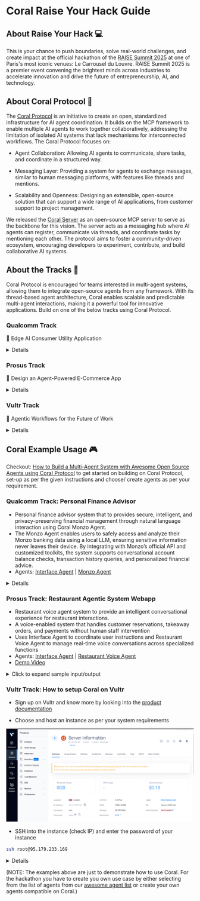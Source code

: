 # Coral Raise Your Hack Guide

## About Raise Your Hack 💻
This is your chance to push boundaries, solve real-world challenges, and create impact at the official hackathon of the [RAISE Summit 2025](https://www.raisesummit.com/) at one of Paris's most iconic venues: Le Carrousel du Louvre. RAISE Summit 2025 is a premier event convening the brightest minds across industries to accelerate innovation and drive the future of entrepreneurship, AI, and technology.

## About Coral Protocol 🪸

The [Coral Protocol](https://www.coralprotocol.org/) is an initiative to create an open, standardized infrastructure for AI agent coordination. It builds on the MCP framework to enable multiple AI agents to work together collaboratively, addressing the limitation of isolated AI systems that lack mechanisms for interconnected workflows. The Coral Protocol focuses on:

- Agent Collaboration: Allowing AI agents to communicate, share tasks, and coordinate in a structured way.

- Messaging Layer: Providing a system for agents to exchange messages, similar to human messaging platforms, with features like threads and mentions.

- Scalability and Openness: Designing an extensible, open-source solution that can support a wide range of AI applications, from customer support to project management.

We released the [Coral Server](https://github.com/Coral-Protocol/coral-server) as an open-source MCP server to serve as the backbone for this vision. The server acts as a messaging hub where AI agents can register, communicate via threads, and coordinate tasks by mentioning each other. The protocol aims to foster a community-driven ecosystem, encouraging developers to experiment, contribute, and build collaborative AI systems.

## About the Tracks 🎯

Coral Protocol is encouraged for teams interested in multi-agent systems, allowing them to integrate open-source agents from any framework. With its thread-based agent architecture, Coral enables scalable and predictable multi-agent interactions, making it a powerful tool for innovative applications. Build on one of the below tracks using Coral Protocol.

### Qualcomm Track

🧠 Edge AI Consumer Utility Application

<details>

Build a powerful, AI-driven utility app for everyday users—right at the edge.
In this track, you'll will develop a consumer-facing utility application that runs entirely on-device using the Snapdragon X Elite platform. The challenge is to harness the power of Edge AI to create a tool that is both useful and accessible to a broad audience—without relying on cloud connectivity.

🔍 What We’re Looking For:

• Consumer-Oriented: The app should appeal to a wide range of users and offer clear, everyday value.
• Utility-Focused: It must help users accomplish a task—whether it's organizing, creating, assisting, or enhancing their experience.
• Edge AI-Powered: The core functionality should include a probabilistic AI component (e.g., computer vision, audio processing, or generative AI) that runs locally in a resource-constrained environment.
• Cross-Platform: While the app targets Snapdragon X Elite, it should be compatible with Windows, macOS, and Linux.
• Developer-Ready: Submissions should include a GitHub repository with setup and run instructions. A polished consumer UI is not required—focus on functionality and innovation.

🛠️ Tech Flexibility:

• Use any programming language or framework.
• Combine multiple AI modalities (CV, audio, Gen AI) as needed.
• No internet connection should be required for core functionality.

Qualcomm will directly ship the Copilot+ PC with the Snapdragon® X Elite (loaner devices) to selected participants and collect them at the conclusion of the hackathon.

The hardware will be shipped on June 30th with next-day delivery.

</details>

### Prosus Track

🤖 Design an Agent-Powered E-Commerce App

<details>

Create an e-commerce application that uses AI agents to let users perform one or more of the following tasks:

•  Food ordering: Restaurant discovery, menu browsing, order placement
•  Travel Booking: Flight searches, hotel reservations, itinerary planning
•  Product Marketplace: New and second-hand item purchases

Your app should build a reusable user profile based on in-app conversations. This profile will help personalize experiences across different activities and should be stored as a knowledge graph.

Bonus Challenges:
•  Build a voice-first user interface
•  Support multimodal input for richer user interactions
•  Store the user profile as a knowledge graph

To Succeed in This Challenge:
• Focus on core functionality – show live, working features (live demo, not just slides!)
• Use pre-trained models and APIs to save time
• Keep your code modular and simple for easier debugging

Judges Will Focus On:
• Technical Execution – Does the MVP work reliably?
• AI Integration – How creatively and effectively is AI used?
• Originality & Impact – How novel is the idea, and does it solve a real-world problem?
• Agentic Capabilities – How useful, stable, and advanced are the agent-powered features?

⚠️ We encourage participants to explore a variety of technologies for this challenge, including: 
• SERP API
• Tavily
• Twilio
All of which offer free tiers for testing.

</details>

### Vultr Track

🧠 Agentic Workflows for the Future of Work

<details>

Build a Web-Based Enterprise Agent Deployed on Vultr

In this track, you'll design and develop a web-based AI agent purpose-built to support enterprise teams—from marketing to sales, operations, and beyond. Your mission: create a smart, agentic tool that simplifies, accelerates, or transforms workflows for today’s (and tomorrow’s) knowledge workers. The core app should be deployed on Vultr infrastructure and optimized for real-world business use cases.

🔍 What We’re Looking For:
• Enterprise-Ready: Your agent should address pain points or opportunities within marketing, sales, customer success, HR, or other enterprise functions.

• Agentic & Autonomous: Move beyond simple prompts. Build workflows where the agent can reason, plan, and act with minimal human input. Think multi-step tasks, decision trees, and feedback loops.

• Future-of-Work Focused: Help teams save time, make smarter decisions, or enhance collaboration—through the lens of what future employee experience could look like.

• Web-Based & Deployed on Vultr: The app must be a deployable web app running on Vultr. You can use any stack, language, or framework, but it should be cloud-hosted and publicly accessible (Vultr credits will be provided).

• Scalable Tooling: We encourage—but don’t require—use of technologies like vector databases, model context protocol (MCP), or other modular, scalable AI components.

🛠️ Tech Flexibility:
• Use any programming language or framework.
• Use open-source LLMs, retrieval-augmented generation. (Also available via Vultr Serverless Inference)

📦 Developer Expectations:
• Include a GitHub repo with setup instructions, agent capabilities, and a sample use case demo.
• Deploy on Vultr (we’ll provide credits and assistance).
• Show how your app solves a real problem in an enterprise context.

Each team leader of the Vultr Track will receive a coupon code to claim $250 in free credits on Vultr by signing up as a regular customer.

</details>

## Coral Example Usage 🎮

Checkout: [How to Build a Multi-Agent System with Awesome Open Source Agents using Coral Protocol](https://github.com/Coral-Protocol/existing-agent-sessions-tutorial-private-temp) to get started on building on Coral Protocol, set-up as per the given instructions and choose/ create agents as per your requirement.

### Qualcomm Track: Personal Finance Advisor

- Personal finance advisor system that  to provides secure, intelligent, and privacy-preserving financial management through natural language interaction using Coral Monzo Agent.
- The Monzo Agent enables users to safely access and analyze their Monzo banking data using a local LLM, ensuring sensitive information never leaves their device. By integrating with Monzo’s official API and customized toolkits, the system supports conversational account balance checks, transaction history queries, and personalized financial advice.
- Agents: [Interface Agent](https://github.com/Coral-Protocol/Coral-Interface-Agent) | [Monzo Agent](https://github.com/Coral-Protocol/Coral-Monzo-Agent)


<details>

### 1. How to set up local model:

<details>

<summary>Click to expand Ollama instructions</summary>

Monzo Agent uses Ollama to run local LLM. Please make sure you have Ollama installed and the desired model downloaded before running the agent.

**1. Install Ollama**

- **Linux/macOS:**
  Follow the official instructions: [https://ollama.com/download](https://ollama.com/download)
  Or run:
  ```bash
  curl -fsSL https://ollama.com/install.sh | sh
  ```
- **Windows:**
  Download the installer from [Ollama's website](https://ollama.com/download).

**2. Download Local model**

```bash
ollama pull qwen3:latest
```

**3. Start Ollama Service**

Ollama usually starts automatically. If not, start it manually:
```bash
ollama serve
```

**4. Verify the model is running**

```bash
ollama list
```
Make sure no errors occur and Ollama is running at `http://localhost:11434`.

</details>

### 2. How to run:

<details>

<summary>Option 1: Agents running on docker without orchestrator:</summary>

Ensure that the [Coral Server](https://github.com/Coral-Protocol/coral-server) is running on your system

#### 1. Git clone and pull docker image

```bash
# Clone the repository
git clone https://github.com/Coral-Protocol/Qualcomn-Track-use-case-example----Personal-finance-advisor.git

# Pull docker images
docker pull coralprotocol/coral-interface-agent
docker pull coralprotocol/coral-monzo-agent
```

#### 2. Environment Configuration

##### For Coral Interface Agent:
Get the API Key: [OpenAI](https://platform.openai.com/api-keys).

Create a `.env` file in the `Coral-Interface-Agent` directory based on the `.env_sample` file:
```bash
cd Coral-Interface-Agent
cp -r .env_sample .env
# Edit .env with your specific configuration
```

##### For Monzo Agent:
Get the `MONZO_ACCESS_TOKEN` and `MONZO_ACCOUNT_ID`:[Monzo Developer Portal](https://developers.monzo.com/).

Create a `.env` file in the `Coral-Monzo-Agent` directory based on the `.env.example` file:
```bash
cd Coral-Monzo-Agent
cp -r env_example .env
# Edit .env with your specific configuration
```

#### 3. Run Agents in Separate Terminals

##### For Coral Interface Agent:

```bash
cd Coral-Interface-Agent
docker run --network host --env-file .env -it coralprotocol/coral-interface-agent
```

##### For Monzo Agent:

```bash
cd Coral-Monzo-Agent
docker run --network host --env-file .env -it coralprotocol/coral-monzo-agent
```

</details>

<details>

<summary>Option 2: Agents running on docker with orchestrator:</summary>

#### 1. Follow the steps in [How to Build a Multi-Agent System with Awesome Open Source Agents using Coral Protocol](https://github.com/Coral-Protocol/existing-agent-sessions-tutorial-private-temp)

#### 2. Pull the docker image

```bash
docker pull coralprotocol/coral-interface-agent
docker pull coralprotocol/coral-monzo-agent
```

#### 3. Update the config by updating the "application.yml" file

```bash
applications:
  - id: "app"
    name: "Default Application"
    description: "Default application for testing"
    privacyKeys:
      - "default-key"
      - "public"
      - "priv"

registry:
  interface:
    options:
      - name: "OPENAI_API_KEY"
        type: "string"
        description: "OpenAI API Key"
      - name: "HUMAN_RESPONSE"
        type: "string"
        description: "Human response to be used in the interface agent"

    runtime:
      type: "docker"
      image: "coralprotocol/coral-interface-agent:latest"
      environment:
        - name: "API_KEY"
          from: "OPENAI_API_KEY"
        - name: "HUMAN_RESPONSE"
          from: "HUMAN_RESPONSE"

  monzo:
    options:
      - name: "MONZO_ACCESS_TOKEN"
        type: "string"
        description: "monzo access token"
      - name: "MONZO_ACCOUNT_ID"
        type: "string"
        description: "monzo account id"

    runtime:
      type: "docker"
      image: "coralprotocol/coral-monzo-agent:latest"
      environment:
        - name: "MONZO_ACCESS_TOKEN"
          from: "MONZO_ACCESS_TOKEN"
        - name: "MONZO_ACCOUNT_ID"
          from: "MONZO_ACCOUNT_ID"
```


</details>

<details>

<summary>Option 3: Agents running on executable with orchestrator:</summary>

#### 1. Follow the steps in [How to Build a Multi-Agent System with Awesome Open Source Agents using Coral Protocol](https://github.com/Coral-Protocol/existing-agent-sessions-tutorial-private-temp)

#### 2. Git clone the repository

```bash
# Clone the repository
git clone https://github.com/Coral-Protocol/Qualcomn-Track-use-case-example----Personal-finance-advisor.git
cd Qualcomn-Track-use-case-example----Personal-finance-advisor
```
#### 3. Update the config by updating the "application.yml" file

```bash
applications:
  - id: "app"
    name: "Default Application"
    description: "Default application for testing"
    privacyKeys:
      - "default-key"
      - "public"
      - "priv"

# Registry of agents we can orchestrate
registry:
  interface-local:
      options:
        - name: "OPENAI_API_KEY"
          type: "string"
          description: "OpenAI API Key"
        - name: "HUMAN_RESPONSE"
          type: "string"
          description: "Human response to be used in the interface agent"
  
      runtime:
        type: "executable"
        command:
          [
            "bash",
            "-c",
            "cd ../Coral-Interface-Agent && uv sync && uv run 0-langchain-interface.py",
          ]
        environment:
          - name: "API_KEY"
            from: "OPENAI_API_KEY"
          - name: "HUMAN_RESPONSE"
            from: "HUMAN_RESPONSE"

  Monzo:
      options:
        - name: "MONZO_ACCESS_TOKEN"
          type: "string"
          description: "monzo access token"
        - name: "MONZO_ACCOUNT_ID"
          type: "string"
          description: "monzo account id"
  
      runtime:
        type: "executable"
        command:
          [
            "bash",
            "-c",
            "cd ../Coral-Monzo-Agent && uv sync && uv run langchain-monzo-agent.py",
          ]
        environment:
          - name: "MONZO_ACCESS_TOKEN"
            from: "MONZO_ACCESS_TOKEN"
          - name: "MONZO_ACCOUNT_ID"
            from: "MONZO_ACCOUNT_ID"
```


</details>

<details>

<summary>Option 4: Agents running without docker or orchestrator:</summary>

Ensure that the [Coral Server](https://github.com/Coral-Protocol/coral-server) is running on your system

#### 1. Git clone the repository and install dependencies

```bash
# Clone the repository
git clone https://github.com/Coral-Protocol/Qualcomn-Track-use-case-example----Personal-finance-advisor.git

# Install `uv`:
pip install uv
```

##### For Coral Interface Agent
```bash
# Navigate to the interface agent agent directory
cd Coral-Interface-Agent

# Install dependencies from `pyproject.toml` using `uv`:
uv sync
```

##### For Monzo Agent
```bash
# Navigate to the monzo agent directory
cd Coral-Monzo-Agent

# Install dependencies from `pyproject.toml` using `uv`:
uv sync
```

#### 2. Environment Configuration

##### For Coral Interface Agent
Get the API Key: [OpenAI](https://platform.openai.com/api-keys).

Create a `.env` file in the `Coral-Interface-Agent` directory based on the `.env_sample` file:
```bash
cd Coral-Interface-Agent
cp -r .env_sample .env
# Edit .env with your specific configuration
```

##### For Monzo Agent
Get the `MONZO_ACCESS_TOKEN` and `MONZO_ACCOUNT_ID`:[Monzo Developer Portal](https://developers.monzo.com/).

Create a `.env` file in the `Coral-Monzo-Agent` directory based on the `.env.example` file:
```bash
cd Coral-Monzo-Agent
cp -r env_example .env
# Edit .env with your specific configuration
```

#### 3. Run Agents in Separate Terminals

###### For Coral Interface Agent:

```bash
cd Coral-Interface-Agent
uv run 0-langchain-interface.py
```

###### For Monzo Agent:

```bash
cd Coral-Monzo-Agent
uv run langchain-monzo-agent.py
```

</details>

### 3. How to use:

<details>

<summary>Click to expand sample input/output</summary>

#### 1. Input

```bash

```

#### 2. Output

```bash

```
</details>

</details>

### Prosus Track: Restaurant Agentic System Webapp

- Restaurant voice agent system to provide an intelligent conversational experience for restaurant interactions.
- A voice-enabled system that handles customer reservations, takeaway orders, and payments without human staff intervention
- Uses Interface Agent to coordinate user instructions and Restaurant Voice Agent to manage real-time voice conversations across specialized functions
- Agents: [Interface Agent](https://github.com/Coral-Protocol/Interface-Agent-for-Webapp) | [Restaurant Voice Agent](https://github.com/Coral-Protocol/Restaurant-Voice-Agent)
- [Demo Video](https://drive.google.com/file/d/1LtUfTUzV9MPEPY7b4alElDiJoml7E089/view)

<details>

### 1. How to run:

<details>

<summary>Option 1: Agents running on docker without orchestrator:</summary>

Ensure that the [Coral Server](https://github.com/Coral-Protocol/coral-server) is running on your system

#### 1. Git clone and pull docker image

```bash
# Clone the repository
git clone https://github.com/Coral-Protocol/Restaurant-Agentic-Webapp

# Pull docker images
docker pull coralprotocol/coral-interface-agent-for-webapp
docker pull coralprotocol/coral-restaurant-voice-agent
```

#### 2. Environment Configuration

##### For Coral Interface Agent:
Get the API Key: [Groq](https://console.groq.com/keys).

Create a `.env` file in the `Interface-Agent-for-Webapp` directory based on the `.env_sample` file:
```bash
cd Interface-Agent-for-Webapp
cp -r .env_sample .env
# Edit .env with your specific configuration
```

##### For Restaurant Agent:
Get these api keys
GROQ_API_KEY=[Groq](https://console.groq.com/keys).

Note: If you want to use cloud services by Livekit then use [Livekit Cloud](https://cloud.livekit.io/) for these api keys and url but for Self hosting you can check out their documentation for [Self Hosting](https://docs.livekit.io/home/self-hosting/local/).

LIVEKIT_API_KEY=your_livekit_api_key_here 

LIVEKIT_API_SECRET=your_livekit_api_secret_here 

LIVEKIT_URL=your_livekit_url_here  

Create a `.env` file in the `Restaurant-Voice-Agent` directory based on the `.env.example` file:
```bash
cd Restaurant-Voice-Agent
cp -r env.example .env
# Edit .env with your specific configuration
```

#### 3. Run Agents in Separate Terminals

##### For Coral Interface Agent:

```bash
cd Interface-Agent-for-Webapp
docker run --env-file .env -it coralprotocol/coral-interface-agent-for-webapp
```

##### For Restaurant Agent:
Note: When running with docker you have to interact with the livekit agent using the UI with the same Livekit api key, secret key and url as the voice input will be from your UI.

```bash
cd Restaurant-Voice-Agent
docker run --env-file .env -it coralprotocol/coral-restaurant-voice-agent
```

</details>

<details>

<summary>Option 2: Agents running on docker with orchestrator:</summary>

#### 1. Follow the steps in [How to Build a Multi-Agent System with Awesome Open Source Agents using Coral Protocol](https://github.com/Coral-Protocol/existing-agent-sessions-tutorial-private-temp)

#### 2. Pull the docker image

```bash
docker pull coralprotocol/coral-interface-agent-for-webapp
docker pull coralprotocol/coral-restaurant-voice-agent
```

#### 3. Update the config by updating the "application.yml" file in the Coral Server:

```bash
applications:
  - id: "app"
    name: "Default Application"
    description: "Default application for testing"
    privacyKeys:
      - "default-key"
      - "public"
      - "priv"

registry:
  interface:
    options:
      - name: "GROQ_API_KEY"
        type: "string"
        description: "Groq API Key"
      - name: "HUMAN_RESPONSE"
        type: "string"
        description: "Human response to be used in the interface agent"

    runtime:
      type: "docker"
      image: "coralprotocol/coral-interface-agent-for-webapp:latest"
      environment:
        - name: "API_KEY"
          from: "GROQ_API_KEY"
        - name: "HUMAN_RESPONSE"
          from: "HUMAN_RESPONSE"

  restaurant:
    options:
      - name: "LIVEKIT_URL"
        type: "string"
        description: "LiveKit Server URL"
      - name: "LIVEKIT_API_KEY"
        type: "string"
        description: "LiveKit API Key"
      - name: "LIVEKIT_API_SECRET"
        type: "string"
        description: "LiveKit API Secret"
      - name: "GROQ_API_KEY"
        type: "string"
        description: "Groq API Key"
      - name: "DEEPGRAM_API_KEY"
        type: "string"
        description: "Deepgram API Key"
      - name: "CARTESIA_API_KEY"
        type: "string"
        description: "Cartesia API Key"

    runtime:
      type: "docker"
      image: "coralprotocol/coral-restaurant-agent:latest"
      environment:
        - name: "LIVEKIT_URL"
          from: "LIVEKIT_URL"
        - name: "LIVEKIT_API_KEY"
          from: "LIVEKIT_API_KEY"
        - name: "LIVEKIT_API_SECRET"
          from: "LIVEKIT_API_SECRET"
        - name: "API_KEY"
          from: "GROQ_API_KEY"
        - name: "DEEPGRAM_API_KEY"
          from: "DEEPGRAM_API_KEY"
        - name: "CARTESIA_API_KEY"
          from: "CARTESIA_API_KEY"
```


</details>

<details>

<summary>Option 3: Agents running on executable with orchestrator:</summary>

#### 1. Follow the steps in [How to Build a Multi-Agent System with Awesome Open Source Agents using Coral Protocol](https://github.com/Coral-Protocol/existing-agent-sessions-tutorial-private-temp)

#### 2. Git clone the repository

```bash
# Clone the repository
git clone https://github.com/Coral-Protocol/Restaurant-Agentic-Webapp
cd Restaurant-Agentic-Webapp
```
#### 3. Update the config by updating the "application.yml" file

```bash
applications:
  - id: "app"
    name: "Default Application"
    description: "Default application for testing"
    privacyKeys:
      - "default-key"
      - "public"
      - "priv"

registry:
  interface-local:
    options:
      - name: "GROQ_API_KEY"
        type: "string"
        description: "Groq API Key"
      - name: "HUMAN_RESPONSE"
        type: "string"
        description: "Human response to be used in the interface agent"

    runtime:
      type: "executable"
      command:
        [
          "bash",
          "-c",
          "cd ../Interface-Agent-for-Webapp && uv sync && uv run 0-langchain-interface.py",
        ]
      environment:
        - name: "API_KEY"
          from: "GROQ_API_KEY"
        - name: "HUMAN_RESPONSE"
          from: "HUMAN_RESPONSE"

  restaurant:
    options:
      - name: "LIVEKIT_URL"
        type: "string"
        description: "LiveKit Server URL"
      - name: "LIVEKIT_API_KEY"
        type: "string"
        description: "LiveKit API Key"
      - name: "LIVEKIT_API_SECRET"
        type: "string"
        description: "LiveKit API Secret"
      - name: "GROQ_API_KEY"
        type: "string"
        description: "Groq API Key"
      - name: "DEEPGRAM_API_KEY"
        type: "string"
        description: "Deepgram API Key"
      - name: "CARTESIA_API_KEY"
        type: "string"
        description: "Cartesia API Key"

    runtime:
      type: "executable"
      command:
        [
          "bash",
          "-c",
          "cd ../Restaurant-Voice-Agent&& uv sync && uv run main.py console", 
        ]
      environment:
        - name: "LIVEKIT_URL"
          from: "LIVEKIT_URL"
        - name: "LIVEKIT_API_KEY"
          from: "LIVEKIT_API_KEY"
        - name: "LIVEKIT_API_SECRET"
          from: "LIVEKIT_API_SECRET"
        - name: "API_KEY"
          from: "GROQ_API_KEY"
        - name: "DEEPGRAM_API_KEY"
          from: "DEEPGRAM_API_KEY"
        - name: "CARTESIA_API_KEY"
          from: "CARTESIA_API_KEY"

```


</details>

<details>

<summary>Option 4: Agents running without docker or orchestrator:</summary>

Ensure that the [Coral Server](https://github.com/Coral-Protocol/coral-server) is running on your system

#### 1. Git clone the repository and install dependencies

```bash
# Clone the repository
git clone https://github.com/Coral-Protocol/Restaurant-Agentic-Webapp

# Install `uv`:
pip install uv
```

##### For Coral Interface Agent
```bash
# Navigate to the interface agent agent directory
cd Interface-Agent-for-Webapp

# Install dependencies from `pyproject.toml` using `uv`:
uv sync
```

##### For Restaurant Agent
```bash
# Navigate to the monzo agent directory
cd Restaurant-Voice-Agent

# Install dependencies from `pyproject.toml` using `uv`:
uv sync
```

#### 2. Environment Configuration

##### For Coral Interface Agent
Get the API Key:
[Groq](https://console.groq.com/keys)

Create a `.env` file in the `Interface-Agent-for-Webapp` directory based on the `.env_sample` file:
```bash
cd Interface-Agent-for-Webapp
cp -r .env_sample .env
# Edit .env with your specific configuration
```

##### For Restaurant Agent
Get these api keys
GROQ_API_KEY=[Groq](https://console.groq.com/keys).

Note:
If you want to use cloud services by Livekit then use [Livekit Cloud](https://cloud.livekit.io/) for these api keys and url but for Self hosting you can check out there documentation for [Self Hosting](https://docs.livekit.io/home/self-hosting/local/).

LIVEKIT_API_KEY=your_livekit_api_key_here 
LIVEKIT_API_SECRET=your_livekit_api_secret_here  
LIVEKIT_URL=your_livekit_url_here 

Create a `.env` file in the `Restaurant-Voice-Agent` directory based on the `.env.example` file:
```bash
cd Restaurant-Voice-Agent
cp -r env.example .env
# Edit .env with your specific configuration
```
#### UI Frontend
To use the UI do this setup in a separate terminal:
```bash
cd UI
npm install
```
Create a `.env.local` file in the `UI` directory:
```bash
# Create .env.local with these variables:

# LiveKit Configuration
LIVEKIT_API_KEY=your_livekit_api_key_here 
LIVEKIT_API_SECRET=your_livekit_api_secret_here  
LIVEKIT_URL=your_livekit_url_here  

# API Endpoint Configuration (for Interface Agent)
NEXT_PUBLIC_CONN_DETAILS_ENDPOINT=/api/connection-details

# Interface Agent API Endpoint (default: http://localhost:8000)
NEXT_PUBLIC_INTERFACE_AGENT_API_ENDPOINT=http://localhost:8000
```

#### 3. Run Agents in Separate Terminals
Start all three components in their respective terminals:

#### Terminal 1: Start Coral Interface Agent
```bash
cd Interface-Agent-for-Webappt
uv run 0-langchain-interface.py
```

#### Terminal 2: Start Restaurant Voice Agent
```bash
cd Restaurant-Voice-Agent
uv run main.py dev
```

#### Terminal 3: Start UI Frontend
```bash
cd UI
npm run dev
```

</details>

### 2. How to Connect to UI:

<details>

<summary>Click to expand UI app running instructions</summary>

- Access the Application: Open your browser and navigate to the UI application (typically http://localhost:3000)

- Try Now Button: Click the "Try Now" button to be directed to the main page

![Prosus Demo 1](images/prosus-demo-img1.png)

- Start Conversation: On the main page, press the "Start Restaurant Conversation" button for the restaurant agent

![Prosus Demo 2](images/prosus-demo-img2.png)

- Interact: You can now chat with the agentic system for restaurant-related queries and interactions

</details>

### 3. How to use:

<summary>Click to expand sample input/output</summary>

<details>

#### 1. Input

```bash

```

#### 2. Output

```bash

```
</details>

</details>

### Vultr Track: How to setup Coral on Vultr

- Sign up on Vultr and know more by looking into the [product documentation](https://docs.vultr.com/products)

- Choose and host an instance as per your system requirements

![Vultr Instance](images/vultr-instance.png)

- SSH into the instance (check IP) and enter the password of your instance

```bash
ssh root@95.179.233.169
```

<details>

### 1. How to run:

1. Follow the steps in [How to Build a Multi-Agent System with Awesome Open Source Agents using Coral Protocol](https://github.com/Coral-Protocol/existing-agent-sessions-tutorial-private-temp)

2. Build your multi-agent system and clone your system/ agent repository on the server and run.

</details>

(NOTE: The examples above are just to demonstrate how to use Coral. For the hackathon you have to create you own use case by either selecting from the list of agents from our [awesome agent list](https://github.com/Coral-Protocol/awesome-agents-for-multi-agent-systems) or create your own agents compatible on Coral.)

